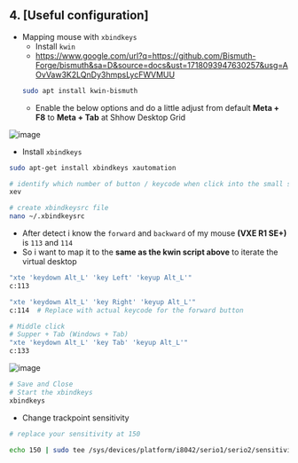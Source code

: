 ## 4. [Useful configuration]

- Mapping mouse with `xbindkeys`
   - Install `kwin`
   - https://www.google.com/url?q=https://github.com/Bismuth-Forge/bismuth&sa=D&source=docs&ust=1718093947630257&usg=AOvVaw3K2LQnDy3hmpsLycFWVMUU
  ```bash
  sudo apt install kwin-bismuth
  ```
  - Enable the below options and do a little adjust from default **Meta + F8** to **Meta + Tab** at Shhow Desktop Grid

![image](https://github.com/lcaohoanq/Linux-Issues/assets/136492579/c19c2d7f-fa1d-43f4-91f5-57590386c3bd)

  - Install `xbindkeys`
  ```bash
  sudo apt-get install xbindkeys xautomation

  # identify which number of button / keycode when click into the small square
  xev

  # create xbindkeysrc file
  nano ~/.xbindkeysrc
  ```

  - After detect i know the `forward` and `backward` of my mouse **(VXE R1 SE+)** is `113` and `114`
  - So i want to map it to the **same as the kwin script above** to iterate the virtual desktop
  
  ```bash
  "xte 'keydown Alt_L' 'key Left' 'keyup Alt_L'"
  c:113

  "xte 'keydown Alt_L' 'key Right' 'keyup Alt_L'"
  c:114  # Replace with actual keycode for the forward button

  # Middle click
  # Supper + Tab (Windows + Tab)
  "xte 'keydown Alt_L' 'key Tab' 'keyup Alt_L'"
  c:133
  ```

![image](https://github.com/lcaohoanq/Linux-Issues/assets/136492579/9d219525-1f1e-4f5c-b623-02f3742ea3ef)


  ```bash
  # Save and Close
  # Start the xbindkeys
  xbindkeys
  ```

- Change trackpoint sensitivity
```bash
# replace your sensitivity at 150

echo 150 | sudo tee /sys/devices/platform/i8042/serio1/serio2/sensitivity
```
